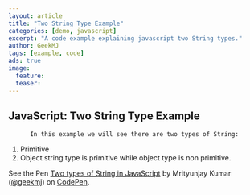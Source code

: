 ```yaml
---
layout: article
title: "Two String Type Example"
categories: [demo, javascript]
excerpt: "A code example explaining javascript two String types."
author: GeekMJ
tags: [example, code]
ads: true
image:
  feature:
  teaser:
---
```

## JavaScript: Two String Type Example

          In this example we will see there are two types of String:

1.  Primitive
2.  Object
        string type is primitive while object type is non primitive.

See the Pen [Two types of String in JavaScript](http://codepen.io/geekmj/pen/ydklx/) by Mrityunjay Kumar ([@geekmj](http://codepen.io/geekmj)) on [CodePen](http://codepen.io).

<script async src="//codepen.io/assets/embed/ei.js"></script>
